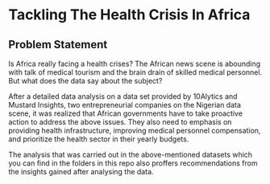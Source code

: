 # Tackling The Health Crisis In Africa


## Problem Statement

Is Africa really facing a health crises? The African news scene is abounding with talk of medical tourism and the brain drain of skilled medical personnel. But what does the data say about the subject?

After a detailed data analysis on a data set provided by 10Alytics and Mustard Insights, two entrepreneurial companies on the Nigerian data scene, it was realized that African governments have to take proactive action to address the above issues. They also need to emphasis on providing health infrastructure, improving medical personnel compensation, and prioritize the health sector in their yearly budgets. 

The analysis that was carried out in the above-mentioned datasets which you can find in the folders in this repo also proffers recommendations from the insights gained after analysing the data.
